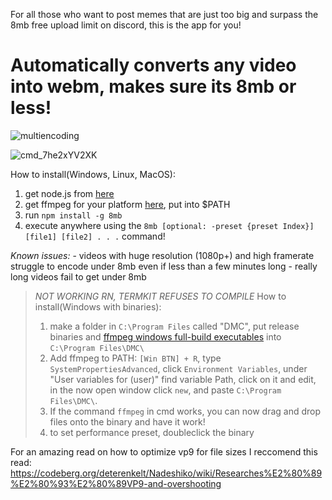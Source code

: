 For all those who want to post memes that are just too big and surpass the 8mb free upload limit on discord, this is the app for you!

# Automatically converts any video into webm, makes sure its 8mb or less!


![multiencoding](https://user-images.githubusercontent.com/25299243/166849422-5a687ec5-c110-4de9-bbc3-1ded54bbeaa8.gif)

![cmd_7he2xYV2XK](https://user-images.githubusercontent.com/25299243/166849534-482cd9f0-6a57-4454-bbca-813167cb9ac2.gif)


How to install(Windows, Linux, MacOS):
1. get node.js from [here](https://nodejs.org)
2. get ffmpeg for your platform [here](https://ffmpeg.org/download.html), put into $PATH
3. run `npm install -g 8mb`
4. execute anywhere using the `8mb [optional: -preset {preset Index}] [file1] [file2] . . .` command!

*Known issues:*
    - videos with huge resolution (1080p+) and high framerate struggle to encode under 8mb even if less than a few minutes long
    - really long videos fail to get under 8mb





>*NOT WORKING RN, TERMKIT REFUSES TO COMPILE*
>How to install(Windows with binaries):
>1. make a folder in `C:\Program Files` called "DMC", put release binaries and [ffmpeg windows full-build executables](https://github.com/GyanD/codexffmpeg/releases/) into `C:\Program Files\DMC\`
>2. Add ffmpeg to PATH: `[Win BTN] + R`, type `SystemPropertiesAdvanced`, click `Environment Variables`, under "User variables for (user)" find variable Path, click on it and edit, in the now open window click `new`, and paste `C:\Program Files\DMC\`. 
>3. If the command `ffmpeg` in cmd works, you can now drag and drop files onto the binary and have it work!
>4. to set performance preset, doubleclick the binary


For an amazing read on how to optimize vp9 for file sizes I reccomend this read: https://codeberg.org/deterenkelt/Nadeshiko/wiki/Researches%E2%80%89%E2%80%93%E2%80%89VP9-and-overshooting